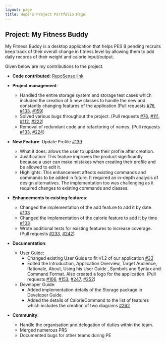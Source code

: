 ```yaml
---
layout: page
title: Hope's Project Portfolio Page
---
```


## Project: My Fitness Buddy

My Fitness Buddy is a desktop application that helps PES B pending recruits keep track of their
 overall change in fitness level by allowing them to add daily records of their weight and calorie input/output.  
           
Given below are my contributions to the project.
* **Code contributed**: [RepoSense link](https://nus-cs2103-ay2021s1.github.io/tp-dashboard/#breakdown=true&search=hoperawr)

* **Project management**:
  * Handled the entire storage system and storage test cases which included the creation of 5 new classes to handle 
  the new and constantly changing features of the application (Pull requests [\#76](), [\#133](), [\#159]())
  * Solved various bugs throughout the project. (Pull requests [\#76](), [\#111](), [\#112](), [\#222]())
  * Removal of redundant code and refactoring of names. (Pull requests [\#133](), [\#224]())
  
* **New Feature**: Update Profile [\#139]()
    * What it does: allows the user to update their profile after creation.
    * Justification: This feature improves the product significantly because a user can make mistakes when creating their profile and be allowed to edit it.
    * Highlights: This enhancement affects existing commands and commands to be added in future. It required an in-depth analysis of design alternatives. The implementation too was challenging as it required changes to existing commands and classes.

* **Enhancements to existing features**:
  * Changed the implementation of the add feature to add it by date [\#103]()
  * Changed the implementation of the calorie feature to add it by time [\#103]()
  * Wrote additional tests for existing features to increase coverage. (Pull requests [\#233](), [\#242]())

* **Documentation**:
  * User Guide:
    * Changed existing User Guide to fit v1.2 of our application [\#33]()
    * Edited the Introduction, Application Overview, Target Audience, Rationale, About, Using his User Guide
     , Symbols and Syntax and Command Format. Also created a logo for the application. (Pull requests [\#106](), [\#153](), [\#247](), [\#252]())
  * Developer Guide:
    * Added implementation details of the Storage package in Developer Guide.
    * Added the details of CalorieCommand to the list of features which includes the creation of two diagrams [\#262]()

* **Community**:
  * Handle the organisation and delegation of duties within the team.
  * Merged numerous PRS
  * Documented bugs for other teams during PE

